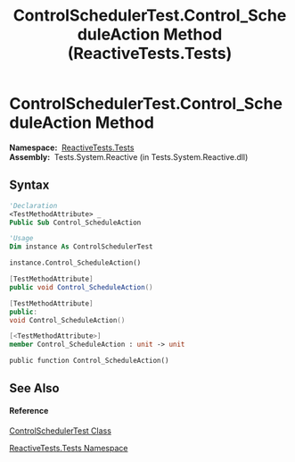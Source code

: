 ﻿---
title: ControlSchedulerTest.Control_ScheduleAction Method  (ReactiveTests.Tests)
TOCTitle: Control_ScheduleAction Method
ms:assetid: M:ReactiveTests.Tests.ControlSchedulerTest.Control_ScheduleAction
ms:mtpsurl: https://msdn.microsoft.com/en-us/library/reactivetests.tests.controlschedulertest.control_scheduleaction(v=VS.103)
ms:contentKeyID: 36619496
ms.date: 06/28/2011
mtps_version: v=VS.103
f1_keywords:
- ReactiveTests.Tests.ControlSchedulerTest.Control_ScheduleAction
dev_langs:
- CSharp
- JScript
- VB
- FSharp
- c++
---

# ControlSchedulerTest.Control\_ScheduleAction Method

**Namespace:**  [ReactiveTests.Tests](hh289046\(v=vs.103\).md)  
**Assembly:**  Tests.System.Reactive (in Tests.System.Reactive.dll)

## Syntax

``` vb
'Declaration
<TestMethodAttribute> _
Public Sub Control_ScheduleAction
```

``` vb
'Usage
Dim instance As ControlSchedulerTest

instance.Control_ScheduleAction()
```

``` csharp
[TestMethodAttribute]
public void Control_ScheduleAction()
```

``` c++
[TestMethodAttribute]
public:
void Control_ScheduleAction()
```

``` fsharp
[<TestMethodAttribute>]
member Control_ScheduleAction : unit -> unit 
```

``` jscript
public function Control_ScheduleAction()
```

## See Also

#### Reference

[ControlSchedulerTest Class](hh304021\(v=vs.103\).md)

[ReactiveTests.Tests Namespace](hh289046\(v=vs.103\).md)

